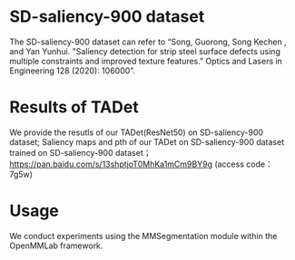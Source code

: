 

# SD-saliency-900 dataset
The SD-saliency-900 dataset can refer to “Song, Guorong, Song Kechen , and Yan Yunhui. "Saliency detection for strip steel surface defects using multiple constraints and improved texture features." Optics and Lasers in Engineering 128 (2020): 106000”.

# Results of TADet
We provide the resutls of our TADet(ResNet50) on SD-saliency-900 dataset;
Saliency maps and pth of our TADet on SD-saliency-900 dataset trained on SD-saliency-900 dataset；
https://pan.baidu.com/s/13shptjoT0MhKa1mCm9BY9g 
(access code：7g5w) 

# Usage
We conduct experiments using the MMSegmentation module within the OpenMMLab framework.
